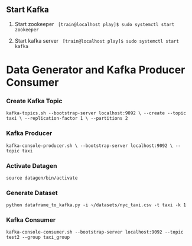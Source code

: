 ## Start Kafka

1. Start zookeeper
` [train@localhost play]$ sudo systemctl start zookeeper`

2. Start kafka server
` [train@localhost play]$ sudo systemctl start kafka`

# Data Generator and Kafka Producer Consumer

### Create Kafka Topic

`kafka-topics.sh --bootstrap-server localhost:9092 \
--create --topic taxi \
--replication-factor 1 \
--partitions 2`

### Kafka Producer

`kafka-console-producer.sh \
--bootstrap-server localhost:9092 \
--topic taxi`

### Activate Datagen

`source datagen/bin/activate`

### Generate Dataset
`python dataframe_to_kafka.py -i ~/datasets/nyc_taxi.csv -t taxi -k 1`

### Kafka Consumer
`kafka-console-consumer.sh --bootstrap-server localhost:9092 --topic test2 --group taxi_group`

